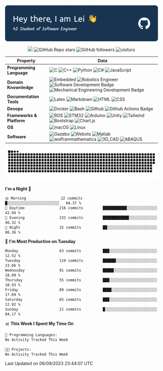 ![header_image](./assets/github-header-image.png)
<!-- https://huemint.com/bootstrap-plus/#palette=cde6f5-ffffff-1f1410-004961-0075ac-469cc9-3e3a2b-361a4b-e4166a -->
<!-- badges -->
<p align="center">
    <a href="https://github.com/BEPb/BEPb"><img src="https://img.shields.io/badge/status-updating-00984e.svg"></a>
	<img alt="GitHub Repo stars" src="https://img.shields.io/github/stars/srall123/srall123?logo=github&color=e4166a">
	<img alt="GitHub followers" src="https://img.shields.io/github/followers/srall123?logo=github&color=361a4b">
    <img src="https://visitor-badge.laobi.icu/badge?page_id=srall123" alt="visitors"/>
</p>


<!--   my-skilset -->

| Property | Data |
|-|-|
| **Programming Language**  | ![C](https://img.shields.io/badge/-C_language-1f1410?style=flat&logo=C) ![C++](https://img.shields.io/badge/-C++-1f1410?style=flat&logo=cplusplus) ![Python](https://img.shields.io/badge/-Python-1f1410?style=flat&logo=python) ![C\#](https://img.shields.io/badge/-C%23-1f1410?style=flat&logo=csharp) ![JavaScript](https://img.shields.io/badge/-JavaScript-1f1410?style=flat&logo=javascript)				|
| **Domain Knownledge**  | ![Embedded](https://img.shields.io/badge/-Embedded%20Software%20development-004961?style=flat) ![Robotics Engineer](https://img.shields.io/badge/-Robotics%20Engineering-004961?style=flat) ![Software Development Badge](https://img.shields.io/badge/-Software%20Development-004961?style=flat) ![Mechanical Engineering Development Badge](https://img.shields.io/badge/-Mechanical%20Engineering-004961?style=flat)			|
| **Documentation Tools**  | ![Latex](https://img.shields.io/badge/-Latex-0075ac?style=flat&logo=latex) ![Markdown](https://img.shields.io/badge/-Markdown-0075ac?style=flat&logo=Markdown) ![HTML](https://img.shields.io/badge/-HTML-0075ac?style=flat&logo=html5) ![CSS](https://img.shields.io/badge/-CSS-0075ac?style=flat&logo=css)			|
| **Devops**  | ![Docker](https://img.shields.io/badge/-Docker%20-469cc9?style=flat&logo=docker) ![Bash](https://img.shields.io/badge/-Bash%20-469cc9?style=flat&logo=gnubash) ![Github](https://img.shields.io/badge/-Github%20-469cc9?style=flat&logo=Github) ![Github Actions Badge](https://img.shields.io/badge/-Git%20-469cc9?style=flat&logo=Git)			|
| **Frameworks & Platform**   | ![ROS](http://img.shields.io/badge/-ROS/ROS2-cde6f5?style=social&logo=ros) ![STM32](http://img.shields.io/badge/-STM32-cde6f5?style=social&logo=stmicroelectronics#03234B) ![Arduino](http://img.shields.io/badge/-Arduino-cde6f5?style=social&logo=arduino) ![Unity](http://img.shields.io/badge/-Unity-cde6f5?style=social&logo=unity) ![Tailwind](http://img.shields.io/badge/-Tailwind-cde6f5?style=social&logo=tailwindcss) ![Bootstrap](http://img.shields.io/badge/-Bootstrap-cde6f5?style=social&logo=bootstrap) ![Chart.js](http://img.shields.io/badge/-Chart.js-cde6f5?style=social&logo=chartdotjs) |
| **OS**  | ![macOS](https://img.shields.io/badge/-MacOS%20-eee?style=flat-square&logo=apple&logoColor=black) ![Linux](https://img.shields.io/badge/-Linux%20-eee?style=flat-square&logo=linux&logoColor=1f1410)			|
| **Software**  | ![Gazebo](http://img.shields.io/badge/Gazebo-eee?style=flat-square) ![Webots](http://img.shields.io/badge/-Webots-eee?style=flat-square) ![Matlab](http://img.shields.io/badge/-MATLAB-eee?style=flat-square) ![wolframmathematica](http://img.shields.io/badge/-Wolfram_Mathematica-eee?style=flat-square) ![3D_CAD](http://img.shields.io/badge/-CATIA_SolidWorks_Pro/E-eee?style=flat-square) ![ABAQUS](http://img.shields.io/badge/-ABAQUS-eee?style=flat-square)			|

<!-- Snake Code Contribution Map -->
<!-- <picture>
  <source media="(prefers-color-scheme: dark)" srcset="https://cdn.jsdelivr.net/gh/srall123/srall123/profile-snake-contrib/github-contribution-grid-snake-dark.svg" />
  <source media="(prefers-color-scheme: light)" srcset="https://cdn.jsdelivr.net/gh/srall123/srall123/profile-snake-contrib/github-contribution-grid-snake.svg" />
  <img alt="github-snake" src="https://cdn.jsdelivr.net/gh/srall123/srall123/profile-snake-contrib/github-contribution-grid-snake-dark.svg" />
</picture> -->
<picture>
  <source media="(prefers-color-scheme: dark)" srcset="./assets/github-snake-dark.svg" />
  <source media="(prefers-color-scheme: light)" srcset="./assets/github-snake.svg" />
  <img alt="github-snake" src="./assets/github-snake.svg" />
</picture>

<!-- ![Dusai's GitHub stats](https://github-readme-stats.vercel.app/api?username=srall123&show_icons=true&theme=radical) -->

<!--START_SECTION:waka-->
**I'm a Night 🦉** 

```text
🌞 Morning                22 commits          █░░░░░░░░░░░░░░░░░░░░░░░░   04.37 % 
🌆 Daytime                216 commits         ███████████░░░░░░░░░░░░░░   42.94 % 
🌃 Evening                233 commits         ████████████░░░░░░░░░░░░░   46.32 % 
🌙 Night                  32 commits          ██░░░░░░░░░░░░░░░░░░░░░░░   06.36 % 
```
📅 **I'm Most Productive on Tuesday** 

```text
Monday                   63 commits          ███░░░░░░░░░░░░░░░░░░░░░░   12.52 % 
Tuesday                  119 commits         ██████░░░░░░░░░░░░░░░░░░░   23.66 % 
Wednesday                91 commits          █████░░░░░░░░░░░░░░░░░░░░   18.09 % 
Thursday                 55 commits          ███░░░░░░░░░░░░░░░░░░░░░░   10.93 % 
Friday                   89 commits          ████░░░░░░░░░░░░░░░░░░░░░   17.69 % 
Saturday                 65 commits          ███░░░░░░░░░░░░░░░░░░░░░░   12.92 % 
Sunday                   21 commits          █░░░░░░░░░░░░░░░░░░░░░░░░   04.17 % 
```


📊 **This Week I Spent My Time On** 

```text
💬 Programming Languages: 
No Activity Tracked This Week

🐱‍💻 Projects: 
No Activity Tracked This Week
```


 Last Updated on 06/09/2023 23:44:07 UTC
<!--END_SECTION:waka-->
